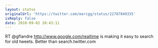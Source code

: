 ```yaml
---
layout: status
originalUrl: 'https://twitter.com/marcgg/status/22787849335'
isReply: false
date: 2010-09-02 10:43:11
---
```


RT @gflandre http://www.google.com/realtime is making it easy to search for old tweets. Better than search.twitter.com

